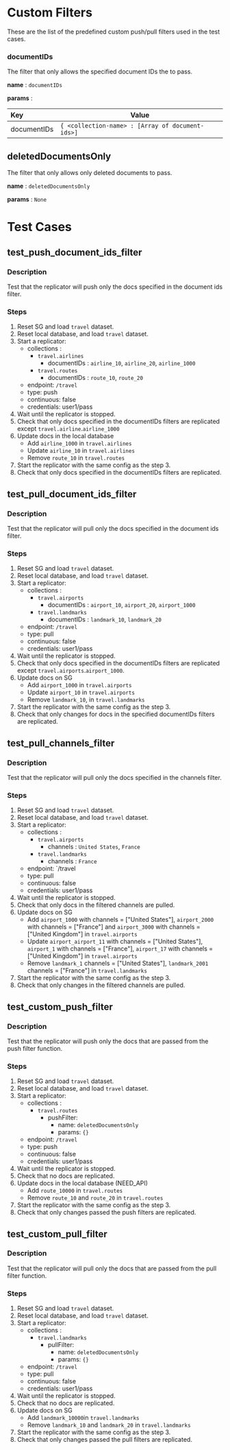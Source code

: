 # Custom Filters

These are the list of the predefined custom push/pull filters used in the test cases.

### documentIDs

The filter that only allows the specified document IDs the to pass.

**name** : `documentIDs`

**params** :

| Key        | Value       |
| :--------- | ----------- |
| documentIDs| `{ <collection-name> : [Array of document-ids>]` |

## deletedDocumentsOnly

The filter that only allows only deleted documents to pass.

**name** : `deletedDocumentsOnly`

**params** : `None`

# Test Cases

## test_push_document_ids_filter

### Description

Test that the replicator will push only the docs specified in the document ids filter.

### Steps

1. Reset SG and load `travel` dataset.
2. Reset local database, and load `travel` dataset.
3. Start a replicator: 
    * collections : 
      * `travel.airlines`
         * documentIDs : `airline_10`, `airline_20`, `airline_1000`
      * `travel.routes`
         * documentIDs : `route_10`, `route_20`
    * endpoint: `/travel`
    * type: push
    * continuous: false
    * credentials: user1/pass
3. Wait until the replicator is stopped.
4. Check that only docs specified in the documentIDs filters are replicated except `travel.airline`.`airline_1000`
5. Update docs in the local database
   * Add `airline_1000` in `travel.airlines`
   * Update `airline_10` in `travel.airlines`
   * Remove `route_10` in `travel.routes`
6. Start the replicator with the same config as the step 3.
7. Check that only docs specified in the documentIDs filters are replicated.

## test_pull_document_ids_filter

### Description

Test that the replicator will pull only the docs specified in the document ids filter.

### Steps

1. Reset SG and load `travel` dataset.
2. Reset local database, and load `travel` dataset.
3. Start a replicator: 
    * collections : 
      * `travel.airports`
         * documentIDs : `airport_10`, `airport_20`, `airport_1000`
      * `travel.landmarks`
         * documentIDs : `landmark_10`, `landmark_20`
    * endpoint: `/travel`
    * type: pull
    * continuous: false
    * credentials: user1/pass
4. Wait until the replicator is stopped.
5. Check that only docs specified in the documentIDs filters are replicated except `travel.airports`.`airport_1000`.
6. Update docs on SG
   * Add `airport_1000` in `travel.airports`
   * Update `airport_10` in `travel.airports`
   * Remove `landmark_10`, in `travel.landmarks`
7. Start the replicator with the same config as the step 3.
8. Check that only changes for docs in the specified documentIDs filters are replicated.

## test_pull_channels_filter

### Description

Test that the replicator will pull only the docs specified in the channels filter.

### Steps

1. Reset SG and load `travel` dataset.
2. Reset local database, and load `travel` dataset.
3. Start a replicator: 
    * collections : 
      * `travel.airports`
         * channels : `United States`, `France`
      * `travel.landmarks`
         * channels : `France`
    * endpoint: `/travel
    * type: pull
    * continuous: false
    * credentials: user1/pass
4. Wait until the replicator is stopped.
5. Check that only docs in the filtered channels are pulled.
6. Update docs on SG
   * Add `airport_1000` with channels = ["United States"], `airport_2000` with channels = ["France"] and `airport_3000` with channels = ["United Kingdom"] in `travel.airports`
   * Update `airport_airport_11` with channels = ["United States"], `airport_1` with channels = ["France"], `airport_17` with channels = ["United Kingdom"] in `travel.airports`
   * Remove `landmark_1` channels = ["United States"], `landmark_2001` channels = ["France"] in `travel.landmarks`
7. Start the replicator with the same config as the step 3.
8. Check that only changes in the filtered channels are pulled.

## test_custom_push_filter

### Description

Test that the replicator will push only the docs that are passed from the push filter function.

### Steps

1. Reset SG and load `travel` dataset.
2. Reset local database, and load `travel` dataset.
3. Start a replicator: 
    * collections : 
      * `travel.routes`
         * pushFilter:  
            * name: `deletedDocumentsOnly`
            * params: `{}`
    * endpoint: `/travel`
    * type: push
    * continuous: false
    * credentials: user1/pass
4. Wait until the replicator is stopped.
5. Check that no docs are replicated.
6. Update docs in the local database (NEED_API)
   * Add `route_10000` in `travel.routes`
   * Remove `route_10` and `route_20` in `travel.routes`
7. Start the replicator with the same config as the step 3.
8. Check that only changes passed the push filters are replicated.

## test_custom_pull_filter

### Description

Test that the replicator will pull only the docs that are passed from the pull filter function.

### Steps

1. Reset SG and load `travel` dataset.
2. Reset local database, and load `travel` dataset.
3. Start a replicator: 
    * collections : 
      * `travel.landmarks`
         * pullFilter:  
            * name: `deletedDocumentsOnly`
            * params: `{}`
    * endpoint: `/travel`
    * type: pull
    * continuous: false
    * credentials: user1/pass
4. Wait until the replicator is stopped.
5. Check that no docs are replicated.
6. Update docs on SG
   * Add `landmark_10000`in `travel.landmarks`
   * Remove `landmark_10` and `landmark_20` in `travel.landmarks`
7. Start the replicator with the same config as the step 3.
8. Check that only changes passed the pull filters are replicated.
